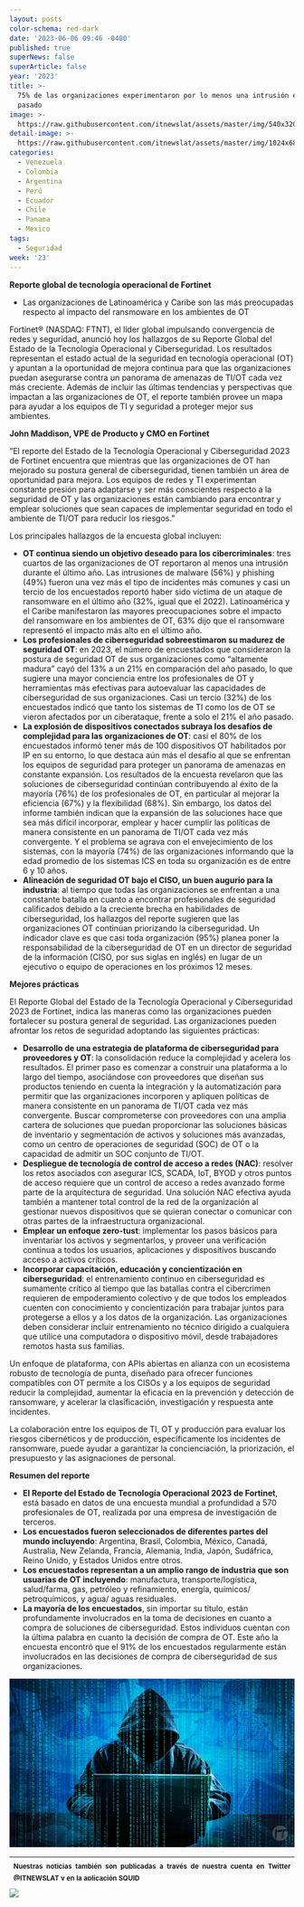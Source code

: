 ```yaml
---
layout: posts
color-schema: red-dark
date: '2023-06-06 09:46 -0400'
published: true
superNews: false
superArticle: false
year: '2023'
title: >-
  75% de las organizaciones experimentaron por lo menos una intrusión el año
  pasado
image: >-
  https://raw.githubusercontent.com/itnewslat/assets/master/img/540x320/Ataque-Entidades-Financieras-p.jpg
detail-image: >-
  https://raw.githubusercontent.com/itnewslat/assets/master/img/1024x680/Ataque-Entidades-Financieras-g.jpg
categories:
  - Venezuela
  - Colombia
  - Argentina
  - Perú
  - Ecuador
  - Chile
  - Panama
  - Mexico
tags:
  - Seguridad
week: '23'
---
```

**Reporte global de tecnología operacional de Fortinet** 

- Las organizaciones de Latinoamérica y Caribe son las más preocupadas respecto al impacto del ransmoware en los ambientes de OT

Fortinet® (NASDAQ: FTNT), el líder global impulsando convergencia de redes y seguridad, anunció hoy los hallazgos de su Reporte Global del Estado de la Tecnología Operacional y Ciberseguridad. Los resultados representan el estado actual de la seguridad en tecnología operacional (OT) y apuntan a la oportunidad de mejora continua para que las organizaciones puedan asegurarse contra un panorama de amenazas de TI/OT cada vez más creciente. Además de incluir las últimas tendencias y perspectivas que impactan a las organizaciones de OT, el reporte también provee un mapa para ayudar a los equipos de TI y seguridad a proteger mejor sus ambientes. 

**John Maddison, VPE de Producto y CMO en Fortinet**

“El reporte del Estado de la Tecnología Operacional y Ciberseguridad 2023 de Fortinet encuentra que mientras que las organizaciones de OT han mejorado su postura general de ciberseguridad, tienen también un área de oportunidad para mejora. Los equipos de redes y TI experimentan constante presión para adaptarse y ser más conscientes respecto a la seguridad de OT y las organizaciones están cambiando para encontrar y emplear soluciones que sean capaces de implementar seguridad en todo el ambiente de TI/OT para reducir los riesgos.”

Los principales hallazgos de la encuesta global incluyen:

- **OT continua siendo un objetivo deseado para los cibercriminales**: tres cuartos de las organizaciones de OT reportaron al menos una intrusión durante el último año. Las intrusiones de malware (56%) y phishing (49%) fueron una vez más el tipo de incidentes más comunes y casi un tercio de los encuestados reportó haber sido víctima de un ataque de ransomware en el último año (32%, igual que el 2022). Latinoamérica y el Caribe manifestaron las mayores preocupaciones sobre el impacto del ransomware en los ambientes de OT, 63% dijo que el ransomware representó el impacto más alto en el último año.
- **Los profesionales de ciberseguridad sobreestimaron su madurez de seguridad OT**: en 2023, el número de encuestados que consideraron la postura de seguridad OT de sus organizaciones como “altamente madura” cayó del 13% a un 21% en comparación del año pasado, lo que sugiere una mayor conciencia entre los profesionales de OT y herramientas más efectivas para autoevaluar las capacidades de ciberseguridad de sus organizaciones. Casi un tercio (32%) de los encuestados indicó que tanto los sistemas de TI como los de OT se vieron afectados por un ciberataque, frente a solo el 21% el año pasado.
- **La explosión de dispositivos conectados subraya los desafíos de complejidad para las organizaciones de OT**: casi el 80% de los encuestados informó tener más de 100 dispositivos OT habilitados por IP en su entorno, lo que destaca aún más el desafío al que se enfrentan los equipos de seguridad para proteger un panorama de amenazas en constante expansión. Los resultados de la encuesta revelaron que las soluciones de ciberseguridad continúan contribuyendo al éxito de la mayoría (76%) de los profesionales de OT, en particular al mejorar la eficiencia (67%) y la flexibilidad (68%). Sin embargo, los datos del informe también indican que la expansión de las soluciones hace que sea más difícil incorporar, emplear y hacer cumplir las políticas de manera consistente en un panorama de TI/OT cada vez más convergente. Y el problema se agrava con el envejecimiento de los sistemas, con la mayoría (74%) de las organizaciones informando que la edad promedio de los sistemas ICS en toda su organización es de entre 6 y 10 años.
- **Alineación de seguridad OT bajo el CISO, un buen augurio para la industria**: al tiempo que todas las organizaciones se enfrentan a una constante batalla en cuanto a encontrar profesionales de seguridad calificados debido a la creciente brecha en habilidades de ciberseguridad, los hallazgos del reporte sugieren que las organizaciones OT continúan priorizando la ciberseguridad. Un indicador clave es que casi toda organización (95%) planea poner la responsabilidad de la ciberseguridad de OT en un director de seguridad de la información (CISO, por sus siglas en inglés) en lugar de un ejecutivo o equipo de operaciones en los próximos 12 meses.

**Mejores prácticas**

El Reporte Global del Estado de la Tecnología Operacional y Ciberseguridad 2023 de Fortinet, indica las maneras como las organizaciones pueden fortalecer su postura general de seguridad. Las organizaciones pueden afrontar los retos de seguridad adoptando las siguientes prácticas:

- **Desarrollo de una estrategia de plataforma de ciberseguridad para proveedores y OT**: la consolidación reduce la complejidad y acelera los resultados. El primer paso es comenzar a construir una plataforma a lo largo del tiempo, asociándose con proveedores que diseñan sus productos teniendo en cuenta la integración y la automatización para permitir que las organizaciones incorporen y apliquen políticas de manera consistente en un panorama de TI/OT cada vez más convergente. Buscar comprometerse con proveedores con una amplia cartera de soluciones que puedan proporcionar las soluciones básicas de inventario y segmentación de activos y soluciones más avanzadas, como un centro de operaciones de seguridad (SOC) de OT o la capacidad de admitir un SOC conjunto de TI/OT.
- **Despliegue de tecnología de control de acceso a redes (NAC)**: resolver los retos asociados con asegurar ICS, SCADA, IoT, BYOD y otros puntos de acceso requiere que un control de acceso a redes avanzado forme parte de la arquitectura de seguridad. Una solución NAC efectiva ayuda también a mantener total control de la red de la organización al gestionar nuevos dispositivos que se quieran conectar o comunicar con otras partes de la infraestructura organizacional.
- **Emplear un enfoque zero-tust**: implementar los pasos básicos para inventariar los activos y segmentarlos, y proveer una verificación continua a todos los usuarios, aplicaciones y dispositivos buscando acceso a activos críticos. 
- **Incorporar capacitación, educación y concientización en ciberseguridad**: el entrenamiento continuo en ciberseguridad es sumamente crítico al tiempo que las batallas contra el cibercrimen requieren de empoderamiento colectivo y de que todos los empleados cuenten con conocimiento y concientización para trabajar juntos para protegerse a ellos y a los datos de la organización. Las organizaciones deben considerar incluir entrenamiento no técnico dirigido a cualquiera que utilice una computadora o dispositivo móvil, desde trabajadores remotos hasta sus familias.

Un enfoque de plataforma, con APIs abiertas en alianza con un ecosistema robusto de tecnología de punta, diseñado para ofrecer funciones compatibles con OT permite a los CISOs y a los equipos de seguridad reducir la complejidad, aumentar la eficacia en la prevención y detección de ransomware, y acelerar la clasificación, investigación y respuesta ante incidentes.

La colaboración entre los equipos de TI, OT y producción para evaluar los riesgos cibernéticos y de producción, específicamente los incidentes de ransomware, puede ayudar a garantizar la concienciación, la priorización, el presupuesto y las asignaciones de personal.

**Resumen del reporte**

- **El Reporte del Estado de Tecnología Operacional 2023 de Fortinet**, está basado en datos de una encuesta mundial a profundidad a 570 profesionales de OT, realizada por una empresa de investigación de terceros.
- **Los encuestados fueron seleccionados de diferentes partes del mundo incluyendo**: Argentina, Brasil, Colombia, México, Canadá, Australia, New Zelanda, Francia, Alemania, India, Japón, Sudáfrica, Reino Unido, y  Estados Unidos entre otros. 
- **Los encuestados representan a un amplio rango de industria que son usuarias de OT incluyendo**: manufactura, transporte/logística, salud/farma, gas, petróleo y refinamiento, energía, químicos/ petroquímicos, y agua/ aguas residuales.
- **La mayoría de los encuestados**, sin importar su título, están profundamente involucrados en la toma de decisiones en cuanto a compra de soluciones de ciberseguridad. Estos individuos cuentan con la última palabra en cuanto la decisión de compra de OT. Este año la encuesta encontró que el 91% de los encuestados regularmente están involucrados en las decisiones de compra de ciberseguridad de sus organizaciones.

![](https://raw.githubusercontent.com/itnewslat/assets/master/img/540x320/Ataque-Entidades-Financieras-p.jpg)

<table style="height: 42px;" width="569">
<tbody>
<tr>
<td style="text-align: justify;"><sub><strong>Nuestras noticias también son publicadas a través de nuestra cuenta en Twitter <a href="https://twitter.com/itnewslat?lang=es">@ITNEWSLAT</a> y en la aplicación <a href="https://squidapp.co/en/">SQUID</a></strong></sub></td>
</tr>
</tbody>
</table>

<img src="https://tracker.metricool.com/c3po.jpg?hash=56f88a41e39ab42c063cc51676587a04"/>